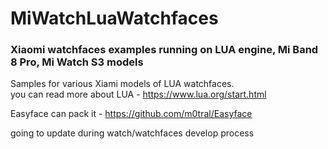 # MiWatchLuaWatchfaces
  
### Xiaomi watchfaces examples running on LUA engine, Mi Band 8 Pro, Mi Watch S3 models  

Samples for various Xiami models of LUA watchfaces.  
you can read more about LUA - https://www.lua.org/start.html  

Easyface can pack it - https://github.com/m0tral/Easyface  

going to update during watch/watchfaces develop process  

